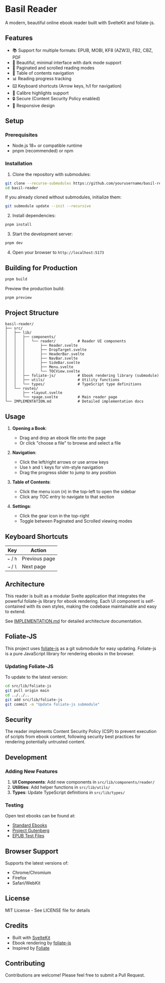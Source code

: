 # Basil Reader

A modern, beautiful online ebook reader built with SvelteKit and foliate-js.

## Features

- 📚 Support for multiple formats: EPUB, MOBI, KF8 (AZW3), FB2, CBZ, PDF
- 🎨 Beautiful, minimal interface with dark mode support
- 📖 Paginated and scrolled reading modes
- 🔖 Table of contents navigation
- 📊 Reading progress tracking
- ⌨️ Keyboard shortcuts (Arrow keys, h/l for navigation)
- 🎯 Calibre highlights support
- 🔒 Secure (Content Security Policy enabled)
- 📱 Responsive design

## Setup

### Prerequisites

- Node.js 18+ or compatible runtime
- pnpm (recommended) or npm

### Installation

1. Clone the repository with submodules:

```bash
git clone --recurse-submodules https://github.com/yourusername/basil-reader.git
cd basil-reader
```

If you already cloned without submodules, initialize them:

```bash
git submodule update --init --recursive
```

2. Install dependencies:

```bash
pnpm install
```

3. Start the development server:

```bash
pnpm dev
```

4. Open your browser to `http://localhost:5173`

## Building for Production

```bash
pnpm build
```

Preview the production build:

```bash
pnpm preview
```

## Project Structure

```
basil-reader/
├── src/
│   ├── lib/
│   │   ├── components/
│   │   │   └── reader/          # Reader UI components
│   │   │       ├── Reader.svelte
│   │   │       ├── DropTarget.svelte
│   │   │       ├── HeaderBar.svelte
│   │   │       ├── NavBar.svelte
│   │   │       ├── SideBar.svelte
│   │   │       ├── Menu.svelte
│   │   │       └── TOCView.svelte
│   │   ├── foliate-js/          # Ebook rendering library (submodule)
│   │   ├── utils/               # Utility functions
│   │   └── types/               # TypeScript type definitions
│   └── routes/
│       ├── +layout.svelte
│       └── +page.svelte         # Main reader page
└── IMPLEMENTATION.md            # Detailed implementation docs
```

## Usage

1. **Opening a Book**:
   - Drag and drop an ebook file onto the page
   - Or click "choose a file" to browse and select a file

2. **Navigation**:
   - Click the left/right arrows or use arrow keys
   - Use `h` and `l` keys for vim-style navigation
   - Drag the progress slider to jump to any position

3. **Table of Contents**:
   - Click the menu icon (≡) in the top-left to open the sidebar
   - Click any TOC entry to navigate to that section

4. **Settings**:
   - Click the gear icon in the top-right
   - Toggle between Paginated and Scrolled viewing modes

## Keyboard Shortcuts

| Key | Action |
|-----|--------|
| `←` / `h` | Previous page |
| `→` / `l` | Next page |

## Architecture

This reader is built as a modular Svelte application that integrates the powerful foliate-js library for ebook rendering. Each UI component is self-contained with its own styles, making the codebase maintainable and easy to extend.

See [IMPLEMENTATION.md](./IMPLEMENTATION.md) for detailed architecture documentation.

## Foliate-JS

This project uses [foliate-js](https://github.com/johnfactotum/foliate-js) as a git submodule for easy updating. Foliate-js is a pure JavaScript library for rendering ebooks in the browser.

### Updating Foliate-JS

To update to the latest version:

```bash
cd src/lib/foliate-js
git pull origin main
cd ../../..
git add src/lib/foliate-js
git commit -m "Update foliate-js submodule"
```

## Security

The reader implements Content Security Policy (CSP) to prevent execution of scripts from ebook content, following security best practices for rendering potentially untrusted content.

## Development

### Adding New Features

1. **UI Components**: Add new components in `src/lib/components/reader/`
2. **Utilities**: Add helper functions in `src/lib/utils/`
3. **Types**: Update TypeScript definitions in `src/lib/types/`

### Testing

Open test ebooks can be found at:
- [Standard Ebooks](https://standardebooks.org/)
- [Project Gutenberg](https://www.gutenberg.org/)
- [EPUB Test Files](https://github.com/johnfactotum/epub-test)

## Browser Support

Supports the latest versions of:
- Chrome/Chromium
- Firefox
- Safari/WebKit

## License

MIT License - See LICENSE file for details

## Credits

- Built with [SvelteKit](https://kit.svelte.dev/)
- Ebook rendering by [foliate-js](https://github.com/johnfactotum/foliate-js)
- Inspired by [Foliate](https://github.com/johnfactotum/foliate)

## Contributing

Contributions are welcome! Please feel free to submit a Pull Request.

